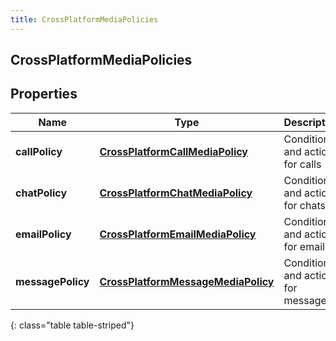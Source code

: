 ```yaml
---
title: CrossPlatformMediaPolicies
---
```


## CrossPlatformMediaPolicies

## Properties

| Name              | Type                                                                                           | Description                         | Notes      |
| ----------------- | ---------------------------------------------------------------------------------------------- | ----------------------------------- | ---------- |
| **callPolicy**    | <!----><!---->[**CrossPlatformCallMediaPolicy**](CrossPlatformCallMediaPolicy.md)<!---->       | Conditions and actions for calls    | [optional] |
| **chatPolicy**    | <!----><!---->[**CrossPlatformChatMediaPolicy**](CrossPlatformChatMediaPolicy.md)<!---->       | Conditions and actions for chats    | [optional] |
| **emailPolicy**   | <!----><!---->[**CrossPlatformEmailMediaPolicy**](CrossPlatformEmailMediaPolicy.md)<!---->     | Conditions and actions for emails   | [optional] |
| **messagePolicy** | <!----><!---->[**CrossPlatformMessageMediaPolicy**](CrossPlatformMessageMediaPolicy.md)<!----> | Conditions and actions for messages | [optional] |

{: class="table table-striped"}
